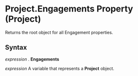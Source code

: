 
# Project.Engagements Property (Project)

Returns the root object for all Engagement properties. 


## Syntax

 _expression_ . **Engagements**

 _expression_ A variable that represents a **Project** object.

